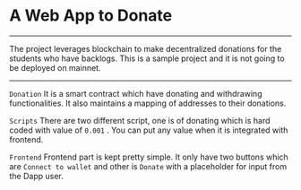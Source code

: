<h1> A Web App to Donate </h1>
<hr>
<p>The project leverages blockchain to make decentralized donations for the students who have backlogs. This is a sample project and 
it is not going to be deployed on mainnet. </p>


<hr>


```Donation```
It is a smart contract which have donating and withdrawing functionalities. It also maintains a mapping of addresses to their donations.

```Scripts```
There are two different script, one is of donating which is hard coded with value of ```0.001``` . You can put any value when it is integrated with 
frontend.

```Frontend```
Frontend part is kept pretty simple. It only have two buttons which are ```Connect to wallet``` and other is  ```Donate``` with a placeholder for input
from the Dapp user.
